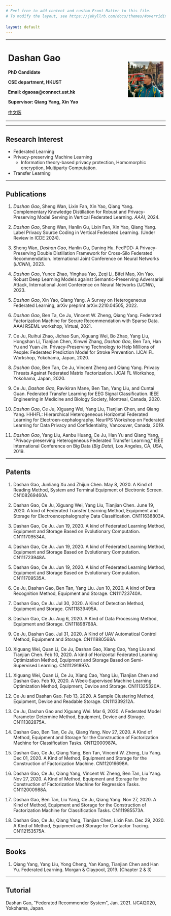 ```yaml
---
# Feel free to add content and custom Front Matter to this file.
# To modify the layout, see https://jekyllrb.com/docs/themes/#overriding-theme-defaults

layout: default
---
```


<table border="0">
  <tr>
    <td width="75%">
      <h1>Dashan Gao</h1>
      <p><b>PhD Candidate</b></p>
      <p><b>CSE department, HKUST</b></p>
      <p><b>Email: dgaoaa@connect.ust.hk</b></p>
      <p><b>Supervisor: Qiang Yang, Xin Yao </b></p> 
     <p><a href="/index_ch.html">中文版</a></p>
    </td>
    <td width="25%">
      <img src="/data/dashan_London.jpg" width="100%">
    </td>
  </tr>
</table>

----

## Research Interest

- Federated Learning
- Privacy-preserving Machine Learning
  - Information theory-based privacy protection, Homomorphic encryption, Multiparty Computation.
- Transfer Learning

----

## Publications

1. *Dashan Gao*, Sheng Wan, Lixin Fan, Xin Yao, Qiang Yang. Complementary Knowledge Distillation for Robust and Privacy-Preserving Model Serving in Vertical Federated Learning. *AAAI*, 2024.

2. *Dashan Gao*, Sheng Wan, Hanlin Gu, Lixin Fan, Xin Yao, Qiang Yang. Label Privacy Source Coding in Vertical Federated Learning. (Under Review in ICDE 2024).

3. Sheng Wan, *Dashan Gao*, Hanlin Gu, Daning Hu. FedPDD: A Privacy-Preserving Double Distillation Framework for Cross-Silo Federated Recommendation. International Joint Conference on Neural Networks (*IJCNN*), 2023.

4. *Dashan Gao*, Yunce Zhao, Yinghua Yao, Zeqi Li, Bifei Mao, Xin Yao. Robust Deep Learning Models against Semantic-Preserving Adversarial Attack, International Joint Conference on Neural Networks (*IJCNN*), 2023.

5. *Dashan Gao*, Xin Yao, Qiang Yang. A Survey on Heterogeneous Federated Learning, arXiv preprint arXiv:2210.04505, 2022.

6. *Dashan Gao*, Ben Ta, Ce Ju, Vincent W. Zheng, Qiang Yang. Federated Factorization Machine for Secure Recommendation with Sparse Data. AAAI RSEML workshop, Virtual, 2021.

7. Ce Ju, Ruihui Zhao, Jichao Sun, Xiguang Wei, Bo Zhao, Yang Liu, Hongshan Li, Tianjian Chen, Xinwei Zhang, *Dashan Gao*, Ben Tan, Han Yu and Yuan Jin. Privacy-Preserving Technology to Help Millions of People: Federated Prediction Model for Stroke Prevention. IJCAI FL Workshop, Yokohama, Japan, 2020.

8. *Dashan Gao*, Ben Tan, Ce Ju, Vincent Zheng and Qiang Yang. Privacy Threats Against Federated Matrix Factorization. IJCAI FL Workshop, Yokohama, Japan, 2020.

9. Ce Ju, *Dashan Gao*, Ravikiran Mane, Ben Tan, Yang Liu, and Cuntai Guan. Federated Transfer Learning for EEG Signal Classification. IEEE Engineering in Medicine and Biology Society, Montreal, Canada, 2020.

10. *Dashan Gao*, Ce Ju, Xiguang Wei, Yang Liu, Tianjian Chen, and Qiang Yang. HHHFL: Hierarchical Heterogeneous Horizontal Federated Learning for Electroen-cephalography. NeurIPS Workshop on Federated Learning for Data Privacy and Confidentiality, Vancouver, Canada, 2019.

11. *Dashan Gao*, Yang Liu, Aanbu Huang, Ce Ju, Han Yu and Qiang Yang, "Privacy-preserving Heterogeneous Federated Transfer Learning," IEEE International Conference on Big Data (*Big Data*), Los Angeles, CA, USA, 2019.

----

## Patents

1. Dashan Gao, Junliang Xu and Zhijun Chen. May 8, 2020. A Kind of Reading Method, System and Terminal Equipment of Electronic Screen. CN108269460A.

2. Dashan Gao, Ce Ju, Xiguang Wei, Yang Liu, Tianjian Chen. June 19, 2020. A kind of Federated Transfer Learning Method, Equipment and Storage for Electroencephalography Data Classification. CN111638803A.

3. Dashan Gao, Ce Ju. Jun 19, 2020. A kind of Federated Learning Method, Equipment and Storage Based on Evolutionary Computation. CN111709534A.

4. Dashan Gao, Ce Ju. Jun 19, 2020. A kind of Federated Learning Method, Equipment and Storage Based on Evolutionary Computation. CN111723948A.

5. Dashan Gao, Ce Ju. Jun 19, 2020. A kind of Federated Learning Method, Equipment and Storage Based on Evolutionary Computation. CN111709535A.

6. Ce Ju, Dashan Gao, Ben Tan, Yang Liu. Jun 10, 2020. A kind of Data Recognition Method, Equipment and Storage. CN111723740A.

7. Dashan Gao, Ce Ju. Jul 30, 2020. A Kind of Detection Method, Equipment and Storage. CN111839495A.

8. Dashan Gao, Ce Ju. Aug 6, 2020. A Kind of Data Processing Method, Equipment and Storage. CN111898768A.

9. Ce Ju, Dashan Gao. Jul 31, 2020. A Kind of UAV Automatical Control Method, Equipment and Storage. CN111880568A.

10. Xiguang Wei, Quan Li, Ce Ju, Dashan Gao, Xiang Cao, Yang Liu and Tianjian Chen. Feb 10, 2020. A kind of Horizontal Federated Learning Optimization Method, Equipment and Storage Based on Semi-Supervised Learning. CN111291897A.

11. Xiguang Wei, Quan Li, Ce Ju, Xiang Cao, Yang Liu, Tianjian Chen and Dashan Gao. Feb 10, 2020. A Week-Supervised Machine Learning Optimization Method, Equipment, Device and Storage. CN111325320A.

12. Ce Ju and Dashan Gao. Feb 13, 2020. A Sample Clustering Method, Equipment, Device and Readable Storage. CN111339212A.

13. Ce Ju, Dashan Gao and Xiguang Wei. Mar 6, 2020. A Federated Model Parameter Determine Method, Equipment, Device and Storage. CN111382875A.

14. Dashan Gao, Ben Tan, Ce Ju, Qiang Yang. Nov 27, 2020. A Kind of Method, Equipment and Storage for the Construction of Factorization Machine for Classification Tasks. CN112000987A.

15. Dashan Gao, Ce Ju, Qiang Yang, Ben Tan, Vincent W. Zheng, Liu Yang. Dec 01, 2020. A Kind of Method, Equipment and Storage for the Construction of Factorization Machine. CN112016698A.

16. Dashan Gao, Ce Ju, Qiang Yang, Vincent W. Zheng, Ben Tan, Liu Yang. Nov 27, 2020. A Kind of Method, Equipment and Storage for the Construction of Factorization Machine for Regression Tasks. CN112000988A.

17. Dashan Gao, Ben Tan, Liu Yang, Ce Ju, Qiang Yang. Nov 27, 2020. A Kind of Method, Equipment and Storage for the Construction of Factorization Machine for Classification Tasks. CN111985573A.

18. Dashan Gao, Ce Ju, Qiang Yang, Tianjian Chen, Lixin Fan. Dec 29, 2020. A Kind of Method, Equipment and Storage for Contactor Tracing. CN112153575A.

----

## Books

1. Qiang Yang, Yang Liu, Yong Cheng, Yan Kang, Tianjian Chen and Han Yu. Federated Learning. Morgan & Claypool, 2019. (Chapter 2 & 3)

----

## Tutorial

Dashan Gao, "Federated Recommender System", Jan. 2021. IJCAI2020, Yokohama, Japan.
